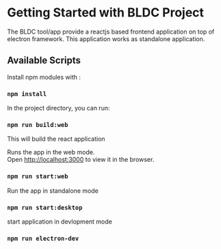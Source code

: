# Getting Started with BLDC Project
The BLDC tool/app provide a reactjs based frontend application on top of electron framework. This application works as standalone application.

## Available Scripts
Install npm modules with :
### `npm install `

In the project directory, you can run:

### `npm run build:web`
This will build the react application


Runs the app in the web mode.\
Open [http://localhost:3000](http://localhost:3000) to view it in the browser.

### `npm run start:web`

Run the app in standalone mode

### `npm run start:desktop`

start application in devlopment mode

### `npm run electron-dev`


